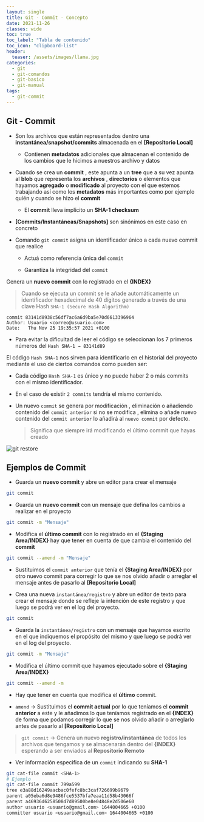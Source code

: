 ```yaml
---
layout: single
title: Git - Commit - Concepto
date: 2021-11-26
classes: wide
toc: true
toc_label: "Tabla de contenido"
toc_icon: "clipboard-list"
header:
  teaser: /assets/images/llama.jpg
categories:
  - git
  - git-comandos
  - git-basico
  - git-manual
tags:
  - git-commit
---
```


## Git - Commit

* Son los archivos que están representados dentro una **instantánea/snapshot/commits** almacenada en el **[Repositorio Local]**

  * Contienen **metadatos** adicionales que almacenan el contenido de los cambios que le hicimos a nuestros archivo y datos

* Cuando se crea un **commit** , este apunta a un **tree** que a su vez apunta al **blob** que representa los **archivos** , **directorios** o elementos que hayamos **agregado** o **modificado** al proyecto con el que estemos trabajando así como los **metadatos** más importantes como por ejemplo quién y cuando se hizo el **commit**
  * El **commit** lleva implícito un **SHA-1 checksum**

* **[Commits/Instantáneas/Snapshots]** son sinónimos en este caso en concreto

* Comando ``git commit`` asigna un identificador único a cada nuevo commit que realice

  * Actuá como referencia única del ``commit``

  * Garantiza la integridad del ``commit``

Genera un **nuevo commit** con lo registrado en el **{INDEX}**

> Cuando se ejecuta un commit se le añade automáticamente un identificador hexadecimal de 40 dígitos generado a través de una clave Hash `SHA-1 (Secure Hash Algorithm)`

```git
commit 83141d8938c56df7ac6a6d9ba5e70d6613396964
Author: Usuario <correo@usuario.com>
Date:   Thu Nov 25 19:35:57 2021 +0100
```

* Para evitar la dificultad de leer el código se seleccionan los 7 primeros números del `Hash SHA-1 → 83141d89`

El código ``Hash SHA-1`` nos sirven para identificarlo en el historial del proyecto mediante el uso de ciertos comandos como pueden ser:

* Cada código ``Hash SHA-1`` es único y no puede haber 2 o más commits con el mismo identificador.

* En el caso de existir ``2 commits`` tendría el mismo contenido.

* Un nuevo ``commit`` se genera por modificación , eliminación o añadiendo contenido del ``commit anterior`` si no se modifica , elimina o añade nuevo contenido del ``commit anterior`` lo añadirá al ``nuevo commit`` por defecto.

    > Significa que siempre irá modificando el último commit que hayas creado

![git restore](/blog/assets/images/commit/commit.jpg)

## Ejemplos de Commit

* Guarda un **nuevo commit** y abre un editor para crear el mensaje

```bash
git commit
```

* Guarda un **nuevo commit** con un mensaje que defina los cambios a realizar en el proyecto

```bash
git commit -m "Mensaje"
```

* Modifica el **último commit** con lo registrado en el **{Staging Area/INDEX}** hay que tener en cuenta de que cambia el contenido del **commit**

```bash
git commit --amend -m "Mensaje"
```

* Sustituimos el ``commit anterior`` que tenía el **{Staging Area/INDEX}** por otro nuevo commit para corregir lo que se nos olvido añadir o arreglar el mensaje antes de pasarlo al **[Repositorio Local]**

* Crea una nueva ``instantánea/registro`` y abre un editor de texto para crear el mensaje donde se refleje la intención de este registro y que luego se podrá ver en el log del proyecto.  

```bash
git commit
```

* Guarda la ``instantánea/registro`` con un mensaje que hayamos escrito en el que indiquemos el propósito del mismo y que luego se podrá ver en el log del proyecto.

```bash
git commit -m "Mensaje"
```

* Modifica el último commit que hayamos ejecutado sobre el **{Staging Area/INDEX}**

```bash
git commit --amend -m
```

* Hay que tener en cuenta que modifica el **último** commit.

* ``amend`` → Sustituimos el **commit actual** por lo que teníamos el **commit anterior** a este y le añadimos lo que teníamos registrado en el **{INDEX}** de forma que podamos corregir lo que se nos olvido añadir o arreglarlo antes de pasarlo al **[Repositorio Local]**

> `git commit` → Genera un nuevo **registro/instantánea** de todos los archivos que tengamos y se almacenarán dentro del **{INDEX}** esperando a ser enviados al **Repositorio Remoto**

* Ver información especifica de un ``commit`` indicando su **SHA-1**

```bash
git cat-file commit <SHA-1>
# Ejemplo
git cat-file commit 799a599
tree e3a88d16249aacbac0fefc8bc3caf726699b9679
parent a05eba6d8e9486fce5537bfa7eaa11d58b43066f
parent a46936d6258508d7d89500be8e04848e2d506e60
author usuario <usuario@gmail.com> 1644004665 +0100
committer usuario <usuario@gmail.com> 1644004665 +0100
```
